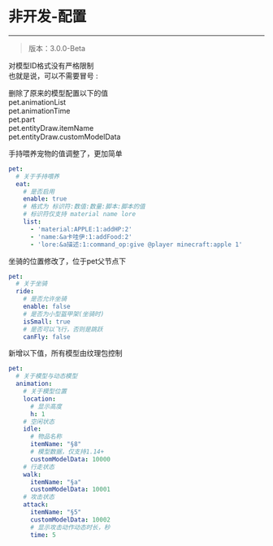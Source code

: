 # 非开发-配置

***
> 版本：3.0.0-Beta


对模型ID格式没有严格限制  
也就是说，可以不需要冒号 :  


删除了原来的模型配置以下的值  
pet.animationList  
pet.animationTime  
pet.part  
pet.entityDraw.itemName  
pet.entityDraw.customModelData  

手持喂养宠物的值调整了，更加简单
``` yaml
pet:
  # 关于手持喂养
  eat:
    # 是否启用
    enable: true
    # 格式为 标识符:数值:数量:脚本:脚本的值
    # 标识符仅支持 material name lore
    list:
      - 'material:APPLE:1:addHP:2'
      - 'name:&a卡哇伊:1:addFood:2'
      - 'lore:&a描述:1:command_op:give @player minecraft:apple 1'
```

坐骑的位置修改了，位于pet父节点下
``` yaml
pet:
  # 关于坐骑
  ride:
    # 是否允许坐骑
    enable: false
    # 是否为小型盔甲架(坐骑时)
    isSmall: true
    # 是否可以飞行，否则是跳跃
    canFly: false
```


新增以下值，所有模型由纹理包控制
``` yaml
pet:
  # 关于模型与动态模型
  animation:
    # 关于模型位置
    location:
      # 显示高度
      h: 1
    # 空闲状态
    idle:
      # 物品名称
      itemName: "§8"
      # 模型数据，仅支持1.14+
      customModelData: 10000
    # 行走状态
    walk:
      itemName: "§a"
      customModelData: 10001
    # 攻击状态
    attack:
      itemName: "§5"
      customModelData: 10002
      # 显示攻击动作动态时长，秒
      time: 5
```
